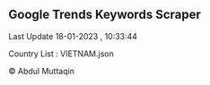 

## Google Trends Keywords Scraper 
 
Last Update 18-01-2023 , 10:33:44

Country List :
VIETNAM.json



© Abdul Muttaqin 
